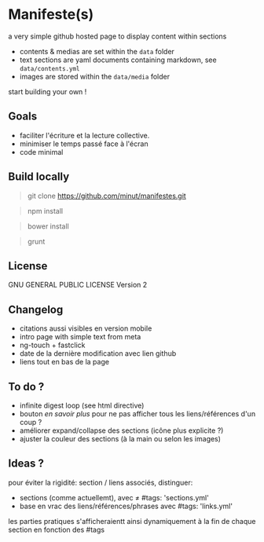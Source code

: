 # Manifeste(s)
a very simple github hosted page to display content within sections

- contents & medias are set within the `data` folder
- text sections are yaml documents containing markdown, see `data/contents.yml`
- images are stored within the `data/media` folder

start building your own !

## Goals

- faciliter l'écriture et la lecture collective.
- minimiser le temps passé face à l'écran
- code minimal

## Build locally

> git clone https://github.com/minut/manifestes.git

> npm install

> bower install

> grunt

## License
GNU GENERAL PUBLIC LICENSE Version 2

## Changelog
- citations aussi visibles en version mobile
- intro page with simple text from meta
- ng-touch + fastclick
- date de la dernière modification avec lien github
- liens tout en bas de la page

## To do ?
- infinite digest loop (see html directive)
- bouton *en savoir plus* pour ne pas afficher tous les liens/références d'un coup ?
- améliorer expand/collapse des sections (icône plus explicite ?)
- ajuster la couleur des sections (à la main ou selon les images)

## Ideas ?
pour éviter la rigidité: section / liens associés, distinguer:

- sections (comme actuellemt), avec ≠ #tags: 'sections.yml'
- base en vrac des liens/références/phrases avec #tags: 'links.yml'

les parties pratiques s'afficheraientt ainsi dynamiquement à la fin de chaque section en fonction des #tags

